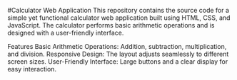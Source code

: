 #Calculator Web Application
This repository contains the source code for a simple yet functional calculator web application built using HTML, CSS, and JavaScript. The calculator performs basic arithmetic operations and is designed with a user-friendly interface.

Features
Basic Arithmetic Operations: Addition, subtraction, multiplication, and division. Responsive Design: The layout adjusts seamlessly to different screen sizes. User-Friendly Interface: Large buttons and a clear display for easy interaction.
